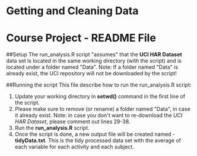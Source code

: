 # Getting and Cleaning Data
# Course Project - README File

##Setup
The run_analysis.R script "assumes" that the **UCI HAR Dataset** data set is located in the same working directory (with the script)
and is located under a folder named "Data".
Note: If a folder named "Data" is already exist, the UCI repository will not be downloaded by the script!

##Running the script
This file describe how to run the run_analysis.R script:
1. Update your working directory in **setwd()** command in the first line of the script.
2. Please make sure to remove (or rename) a folder named "Data", in case it already exist.
	Note: in case you don't want to re-download the *UCI HAR Dataset*, please comment out lines  29-38.
3. Run the **run_analysis.R** script.
4. Once the script is done, a new output file will be created named - **tidyData.txt**.
	This is the tidy processed data set with the average of each variable for each activity and each subject.
